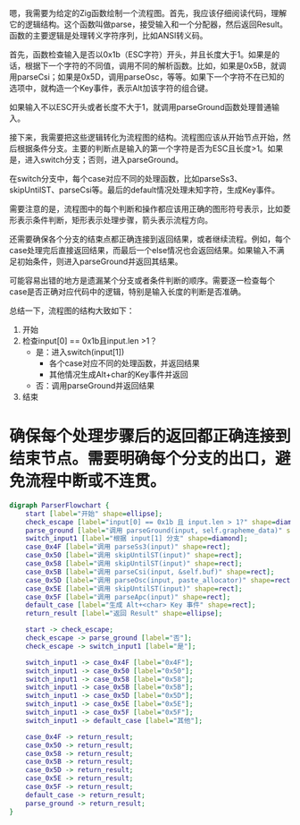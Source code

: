 嗯，我需要为给定的Zig函数绘制一个流程图。首先，我应该仔细阅读代码，理解它的逻辑结构。这个函数叫做parse，接受输入和一个分配器，然后返回Result。函数的主要逻辑是处理转义字符序列，比如ANSI转义码。

首先，函数检查输入是否以0x1b（ESC字符）开头，并且长度大于1。如果是的话，根据下一个字符的不同值，调用不同的解析函数。比如，如果是0x5B，就调用parseCsi；如果是0x5D，调用parseOsc，等等。如果下一个字符不在已知的选项中，就构造一个Key事件，表示Alt加该字符的组合键。

如果输入不以ESC开头或者长度不大于1，就调用parseGround函数处理普通输入。

接下来，我需要把这些逻辑转化为流程图的结构。流程图应该从开始节点开始，然后根据条件分支。主要的判断点是输入的第一个字符是否为ESC且长度>1。如果是，进入switch分支；否则，进入parseGround。

在switch分支中，每个case对应不同的处理函数，比如parseSs3、skipUntilST、parseCsi等。最后的default情况处理未知字符，生成Key事件。

需要注意的是，流程图中的每个判断和操作都应该用正确的图形符号表示，比如菱形表示条件判断，矩形表示处理步骤，箭头表示流程方向。

还需要确保各个分支的结束点都正确连接到返回结果，或者继续流程。例如，每个case处理完后直接返回结果，而最后一个else情况也会返回结果。如果输入不满足初始条件，则进入parseGround并返回其结果。

可能容易出错的地方是遗漏某个分支或者条件判断的顺序。需要逐一检查每个case是否正确对应代码中的逻辑，特别是输入长度的判断是否准确。

总结一下，流程图的结构大致如下：

1. 开始
2. 检查input[0] == 0x1b且input.len >1？
   - 是：进入switch(input[1])
     - 各个case对应不同的处理函数，并返回结果
     - 其他情况生成Alt+char的Key事件并返回
   - 否：调用parseGround并返回结果
3. 结束

确保每个处理步骤后的返回都正确连接到结束节点。需要明确每个分支的出口，避免流程中断或不连贯。
================================================
```dot
digraph ParserFlowchart {
    start [label="开始" shape=ellipse];
    check_escape [label="input[0] == 0x1b 且 input.len > 1?" shape=diamond];
    parse_ground [label="调用 parseGround(input, self.grapheme_data)" shape=rect];
    switch_input1 [label="根据 input[1] 分支" shape=diamond];
    case_0x4F [label="调用 parseSs3(input)" shape=rect];
    case_0x50 [label="调用 skipUntilST(input)" shape=rect];
    case_0x58 [label="调用 skipUntilST(input)" shape=rect];
    case_0x5B [label="调用 parseCsi(input, &self.buf)" shape=rect];
    case_0x5D [label="调用 parseOsc(input, paste_allocator)" shape=rect];
    case_0x5E [label="调用 skipUntilST(input)" shape=rect];
    case_0x5F [label="调用 parseApc(input)" shape=rect];
    default_case [label="生成 Alt+<char> Key 事件" shape=rect];
    return_result [label="返回 Result" shape=ellipse];

    start -> check_escape;
    check_escape -> parse_ground [label="否"];
    check_escape -> switch_input1 [label="是"];

    switch_input1 -> case_0x4F [label="0x4F"];
    switch_input1 -> case_0x50 [label="0x50"];
    switch_input1 -> case_0x58 [label="0x58"];
    switch_input1 -> case_0x5B [label="0x5B"];
    switch_input1 -> case_0x5D [label="0x5D"];
    switch_input1 -> case_0x5E [label="0x5E"];
    switch_input1 -> case_0x5F [label="0x5F"];
    switch_input1 -> default_case [label="其他"];

    case_0x4F -> return_result;
    case_0x50 -> return_result;
    case_0x58 -> return_result;
    case_0x5B -> return_result;
    case_0x5D -> return_result;
    case_0x5E -> return_result;
    case_0x5F -> return_result;
    default_case -> return_result;
    parse_ground -> return_result;
}
```